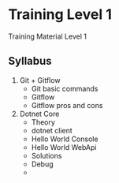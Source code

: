 # Training Level 1
Training Material Level 1

## Syllabus

1. Git + Gitflow
    - Git basic commands
    - Gitflow
    - Gitflow pros and cons
2. Dotnet Core
    - Theory
    - dotnet client    
    - Hello World Console
    - Hello World WebApi
    - Solutions
    - Debug
    - 

